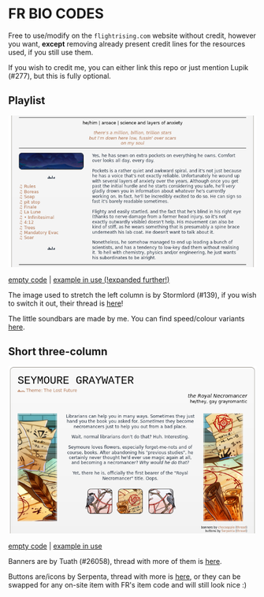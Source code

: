 # FR BIO CODES

Free to use/modify on the `flightrising.com` website without credit, however you want, **except** removing already present credit lines for the resources used, if you still use them.

If you wish to credit me, you can either link this repo or just mention Lupik (#277), but this is fully optional.

## Playlist

![Playlist bio example](./img/bio_playlist.png)

[empty code](./code/bio_playlist) | [example in use (!expanded further!)](https://www1.flightrising.com/dragon/61393098)

The image used to stretch the left column is by Stormlord (#139), if you wish to switch it out, their thread is [here](https://www1.flightrising.com/forums/cc/2863041#post_43362535)!

The little soundbars are made by me. You can find speed/colour variants [here](https://airship-full-of-dragons.tumblr.com/post/647881699155443712/lmao-the-middle-brown-one-doesnt-seem-to-work-on).

## Short three-column

![Short three-column bio example](./img/bio_short_threecolumn.png)

[empty code](./code/bio_short_threecolumn) | [example in use](https://www1.flightrising.com/dragon/39572550)

Banners are by Tuath (#26058), thread with more of them is [here](https://www1.flightrising.com/forums/cc/2367442#post_31491468).

Buttons are/icons by Serpenta, thread with more is [here](https://www1.flightrising.com/forums/cc/1985777#post_1985777), or they can be swapped for any on-site item with FR's item code and will still look nice :)
